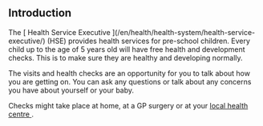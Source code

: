 ##  Introduction

The [ Health Service Executive ](/en/health/health-system/health-service-
executive/) (HSE) provides health services for pre-school children. Every
child up to the age of 5 years old will have free health and development
checks. This is to make sure they are healthy and developing normally.

The visits and health checks are an opportunity for you to talk about how you
are getting on. You can ask any questions or talk about any concerns you have
about yourself or your baby.

Checks might take place at home, at a GP surgery or at your [ local health
centre ](https://www.hse.ie/eng/services/list/2/healthcentres/) .
